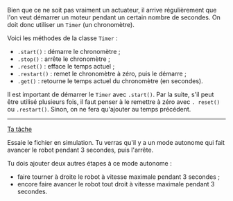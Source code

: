 Bien que ce ne soit pas vraiment un actuateur, il arrive régulièrement que 
l'on veut démarrer un moteur pendant un certain nombre de secondes. On doit 
donc utiliser un `Timer` (un chronomètre).

Voici les méthodes de la classe `Timer` :
- `.start()` : démarre le chronomètre ;
- `.stop()` : arrête le chronomètre ;
- `.reset()` : efface le temps actuel ;
- `.restart()` : remet le chronomètre à zéro, puis le démarre ;
- `.get()` : retourne le temps actuel du chronomètre (en secondes).

Il est important de démarrer le `Timer` avec `.start()`. Par la suite, s'il 
peut être utilisé plusieurs fois, il faut penser à le remettre à zéro avec `.
reset()` ou `.restart()`. Sinon, on ne fera qu'ajouter au temps précédent.

---

[Ta tâche](file://Actuateurs/03_timer/task.py)

Essaie le fichier en simulation. Tu verras qu'il y a un mode autonome qui 
fait avancer le robot pendant 3 secondes, puis l'arrête.

Tu dois ajouter deux autres étapes à ce mode autonome :

- faire tourner à droite le robot à vitesse maximale pendant 3 secondes ;
- encore faire avancer le robot tout droit à vitesse maximale pendant 3 
  secondes.

